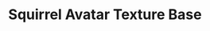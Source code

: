 ---
layout: default
title:  "Squirrel Avatar Texture Base"
categories: creations
permalink: /:categories/:title
is_page: false
---